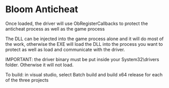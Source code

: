 # Bloom Anticheat
Once loaded, the driver will use ObRegisterCallbacks to protect the anticheat process as well as the game process

The DLL can be injected into the game process alone and it will do most of the work, otherwise the EXE will load the DLL into the process you want to protect as well as load and communicate with the driver.

IMPORTANT: the driver binary must be put inside your System32\drivers folder. Otherwise it will not load.

To build:
in visual studio, select Batch build and build x64 release for each of the three projects
